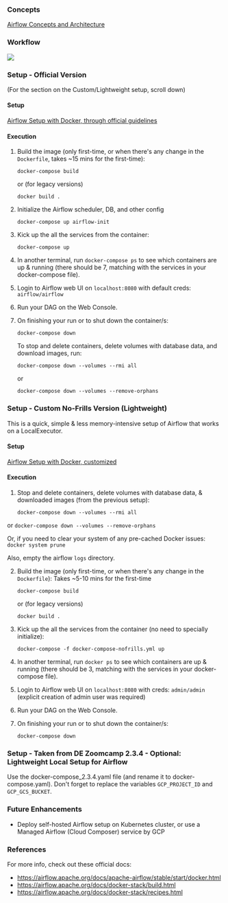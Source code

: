 ### Concepts

[Airflow Concepts and Architecture](docs/1_concepts.md)

### Workflow

![](docs/gcs_ingestion_dag.png)

### Setup - Official Version

(For the section on the Custom/Lightweight setup, scroll down)

#### Setup

[Airflow Setup with Docker, through official guidelines](1_setup_official.md)

#### Execution

1. Build the image (only first-time, or when there's any change in the `Dockerfile`, takes ~15 mins for the first-time):

   ```shell
   docker-compose build
   ```

   or (for legacy versions)

   ```shell
   docker build .
   ```

2. Initialize the Airflow scheduler, DB, and other config

   ```shell
   docker-compose up airflow-init
   ```

3. Kick up the all the services from the container:

   ```shell
   docker-compose up
   ```

4. In another terminal, run `docker-compose ps` to see which containers are up & running (there should be 7, matching with the services in your docker-compose file).

5. Login to Airflow web UI on `localhost:8080` with default creds: `airflow/airflow`

6. Run your DAG on the Web Console.

7. On finishing your run or to shut down the container/s:

   ```shell
   docker-compose down
   ```

   To stop and delete containers, delete volumes with database data, and download images, run:

   ```
   docker-compose down --volumes --rmi all
   ```

   or

   ```
   docker-compose down --volumes --remove-orphans
   ```

### Setup - Custom No-Frills Version (Lightweight)

This is a quick, simple & less memory-intensive setup of Airflow that works on a LocalExecutor.

#### Setup

[Airflow Setup with Docker, customized](2_setup_nofrills.md)

#### Execution

1. Stop and delete containers, delete volumes with database data, & downloaded images (from the previous setup):


    ```
    docker-compose down --volumes --rmi all
    ```

or
` docker-compose down --volumes --remove-orphans `

Or, if you need to clear your system of any pre-cached Docker issues:
` docker system prune `

Also, empty the airflow `logs` directory.

2. Build the image (only first-time, or when there's any change in the `Dockerfile`):
   Takes ~5-10 mins for the first-time


    ```shell
    docker-compose build
    ```
    or (for legacy versions)
    ```shell
    docker build .
    ```

3. Kick up the all the services from the container (no need to specially initialize):


    ```shell
    docker-compose -f docker-compose-nofrills.yml up
    ```

4. In another terminal, run `docker ps` to see which containers are up & running (there should be 3, matching with the services in your docker-compose file).

5. Login to Airflow web UI on `localhost:8080` with creds: `admin/admin` (explicit creation of admin user was required)

6. Run your DAG on the Web Console.

7. On finishing your run or to shut down the container/s:


    ```shell
    docker-compose down
    ```

### Setup - Taken from DE Zoomcamp 2.3.4 - Optional: Lightweight Local Setup for Airflow

Use the docker-compose_2.3.4.yaml file (and rename it to docker-compose.yaml). Don't forget to replace the variables `GCP_PROJECT_ID` and `GCP_GCS_BUCKET`.

### Future Enhancements

- Deploy self-hosted Airflow setup on Kubernetes cluster, or use a Managed Airflow (Cloud Composer) service by GCP

### References

For more info, check out these official docs:

- https://airflow.apache.org/docs/apache-airflow/stable/start/docker.html
- https://airflow.apache.org/docs/docker-stack/build.html
- https://airflow.apache.org/docs/docker-stack/recipes.html
